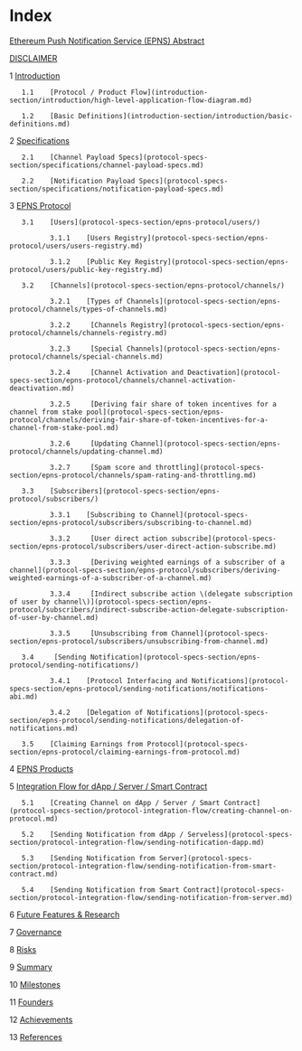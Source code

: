 # Index

[Ethereum Push Notification Service \(EPNS\) Abstract](./)

[DISCLAIMER](disclaimer.md)

1    [Introduction](introduction-section/introduction/)

       1.1    [Protocol / Product Flow](introduction-section/introduction/high-level-application-flow-diagram.md)

       1.2    [Basic Definitions](introduction-section/introduction/basic-definitions.md)

2    [Specifications](protocol-specs-section/specifications/)

       2.1    [Channel Payload Specs](protocol-specs-section/specifications/channel-payload-specs.md)

       2.2    [Notification Payload Specs](protocol-specs-section/specifications/notification-payload-specs.md)

3    [EPNS Protocol](protocol-specs-section/epns-protocol/)

       3.1    [Users](protocol-specs-section/epns-protocol/users/)

              3.1.1    [Users Registry](protocol-specs-section/epns-protocol/users/users-registry.md)

              3.1.2    [Public Key Registry](protocol-specs-section/epns-protocol/users/public-key-registry.md)

       3.2    [Channels](protocol-specs-section/epns-protocol/channels/)

              3.2.1    [Types of Channels](protocol-specs-section/epns-protocol/channels/types-of-channels.md)

              3.2.2     [Channels Registry](protocol-specs-section/epns-protocol/channels/channels-registry.md)

              3.2.3     [Special Channels](protocol-specs-section/epns-protocol/channels/special-channels.md)

              3.2.4     [Channel Activation and Deactivation](protocol-specs-section/epns-protocol/channels/channel-activation-deactivation.md)

              3.2.5     [Deriving fair share of token incentives for a channel from stake pool](protocol-specs-section/epns-protocol/channels/deriving-fair-share-of-token-incentives-for-a-channel-from-stake-pool.md)

              3.2.6     [Updating Channel](protocol-specs-section/epns-protocol/channels/updating-channel.md)

              3.2.7     [Spam score and throttling](protocol-specs-section/epns-protocol/channels/spam-rating-and-throttling.md)

       3.3    [Subscribers](protocol-specs-section/epns-protocol/subscribers/)

              3.3.1    [Subscribing to Channel](protocol-specs-section/epns-protocol/subscribers/subscribing-to-channel.md)

              3.3.2     [User direct action subscribe](protocol-specs-section/epns-protocol/subscribers/user-direct-action-subscribe.md)

              3.3.3     [Deriving weighted earnings of a subscriber of a channel](protocol-specs-section/epns-protocol/subscribers/deriving-weighted-earnings-of-a-subscriber-of-a-channel.md)

              3.3.4     [Indirect subscribe action \(delegate subscription of user by channel\)](protocol-specs-section/epns-protocol/subscribers/indirect-subscribe-action-delegate-subscription-of-user-by-channel.md)

              3.3.5     [Unsubscribing from Channel](protocol-specs-section/epns-protocol/subscribers/unsubscribing-from-channel.md)

       3.4     [Sending Notification](protocol-specs-section/epns-protocol/sending-notifications/)

              3.4.1    [Protocol Interfacing and Notifications](protocol-specs-section/epns-protocol/sending-notifications/notifications-abi.md)

              3.4.2    [Delegation of Notifications](protocol-specs-section/epns-protocol/sending-notifications/delegation-of-notifications.md)

       3.5    [Claiming Earnings from Protocol](protocol-specs-section/epns-protocol/claiming-earnings-from-protocol.md)

4    [EPNS Products](protocol-specs-section/the-epns-product.md)

5    [Integration Flow for dApp / Server / Smart Contract](protocol-specs-section/protocol-integration-flow/)

       5.1    [Creating Channel on dApp / Server / Smart Contract](protocol-specs-section/protocol-integration-flow/creating-channel-on-protocol.md)

       5.2    [Sending Notification from dApp / Serveless](protocol-specs-section/protocol-integration-flow/sending-notification-dapp.md)

       5.3    [Sending Notification from Server](protocol-specs-section/protocol-integration-flow/sending-notification-from-smart-contract.md)

       5.4    [Sending Notification from Smart Contract](protocol-specs-section/protocol-integration-flow/sending-notification-from-server.md)

6    [Future Features & Research](protocol-specs-section/future-features-research.md)

7    [Governance](governance-section/governance/)

8     [Risks](risks/risks.md)

9    [Summary](summary-section/summary.md)

10     [Milestones]()

11    [Founders](team-and-acheivements-section/founders.md)

12    [Achievements](team-and-acheivements-section/achievements.md)

13    [References](references-section/references.md)



